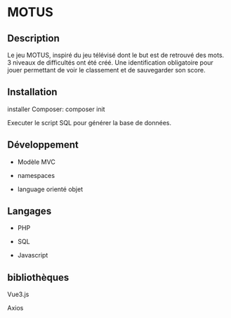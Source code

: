 # MOTUS

## Description

Le jeu MOTUS, inspiré du jeu télévisé dont le but est de retrouvé des mots. 
3 niveaux de difficultés ont été créé.
Une identification obligatoire pour jouer permettant de voir le classement et de sauvegarder son score.

## Installation

installer Composer: composer init

Executer le script SQL pour générer la base de données.

## Développement

* Modèle MVC

* namespaces

* language orienté objet

## Langages

* PHP

* SQL

* Javascript


## bibliothèques

Vue3.js

Axios
